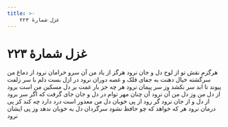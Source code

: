 ```yaml
---
title: >-
    غزل شمارهٔ ۲۲۳
---
```

# غزل شمارهٔ ۲۲۳

هرگزم نقش تو از لوح دل و جان نرود
هرگز از یاد من آن سرو خرامان نرود
از دماغ من سرگشته خیال دهنت
به جفای فلک و غصه دوران نرود
در ازل بست دلم با سر زلفت پیوند
تا ابد سر نکشد وز سر پیمان نرود
هر چه جز بار غمت بر دل مسکین من است
برود از دل من وز دل من آن نرود
آن چنان مهر توام در دل و جان جای گرفت
که اگر سر برود از دل و از جان نرود
گر رود از پی خوبان دل من معذور است
درد دارد چه کند کز پی درمان نرود
هر که خواهد که چو حافظ نشود سرگردان
دل به خوبان ندهد وز پی ایشان نرود
